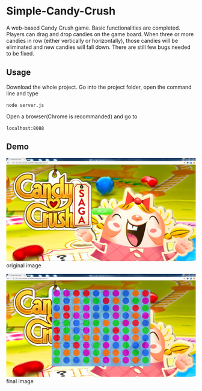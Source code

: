 # Simple-Candy-Crush

A web-based Candy Crush game. Basic functionalities are completed. Players can drag and drop candies on the game board. When three or more candies in row (either vertically or horizontally), those candies will be eliminated and new candies will fall down. There are still few bugs needed to be fixed.

## Usage

Download the whole project. Go into the project folder, open the command line and type
```
node server.js
```
Open a browser(Chrome is recommanded) and go to
```
localhost:8088
```

## Demo
![Original image](demo_img/start_page.jpg?raw=true)
original image

![Final image](demo_img/game_board.jpg?raw=true)
final image
